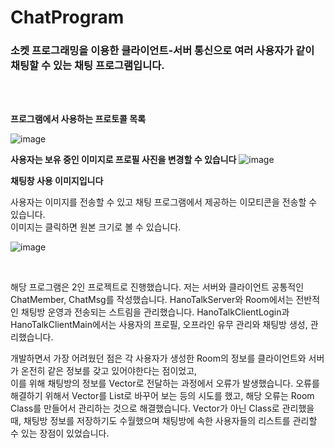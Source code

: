 # ChatProgram

### 소켓 프로그래밍을 이용한 클라이언트-서버 통신으로 여러 사용자가 같이 채팅할 수 있는 채팅 프로그램입니다.


<br>
<br>

__프로그램에서 사용하는 프로토콜 목록__

![image](https://user-images.githubusercontent.com/57720521/193584898-8cb97e88-1302-4f29-b1e4-92f68ab27cd0.png)

__사용자는 보유 중인 이미지로 프로필 사진을 변경할 수 있습니다__
![image](https://user-images.githubusercontent.com/57720521/193585019-7e668e10-330e-4463-908a-c7976dd0dc3a.png)

__채팅창 사용 이미지입니다__

사용자는 이미지를 전송할 수 있고 채팅 프로그램에서 제공하는 이모티콘을 전송할 수 있습니다. <br>
이미지는 클릭하면 원본 크기로 볼 수 있습니다.


![image](https://user-images.githubusercontent.com/57720521/193585184-9b99cf9d-1a14-4e23-9213-91225eb44c91.png)

<br>

해당 프로그램은 2인 프로젝트로 진행했습니다.
저는 서버와 클라이언트 공통적인 ChatMember, ChatMsg를 작성했습니다.
HanoTalkServer와 Room에서는 전반적인 채팅방 운영과 전송되는 스트림을 관리했습니다.
HanoTalkClientLogin과 HanoTalkClientMain에서는 사용자의 프로필, 오프라인 유무 관리와 채팅방 생성, 관리했습니다.

개발하면서 가장 어려웠던 점은 각 사용자가 생성한 Room의 정보를 클라이언트와 서버가 온전히 같은 정보를 갖고 있어야한다는 점이었고,<br>
이를 위해 채팅방의 정보를 Vector로 전달하는 과정에서 오류가 발생했습니다.
오류를 해결하기 위해서 Vector를 List로 바꾸어 보는 등의 시도를 했고,
해당 오류는 Room Class를 만들어서 관리하는 것으로 해결했습니다.
Vector가 아닌 Class로 관리했을 때, 채팅방 정보를 저장하기도 수월했으며 채팅방에 속한 사용자들의 리스트를 관리할 수 있는 장점이 있었습니다.
